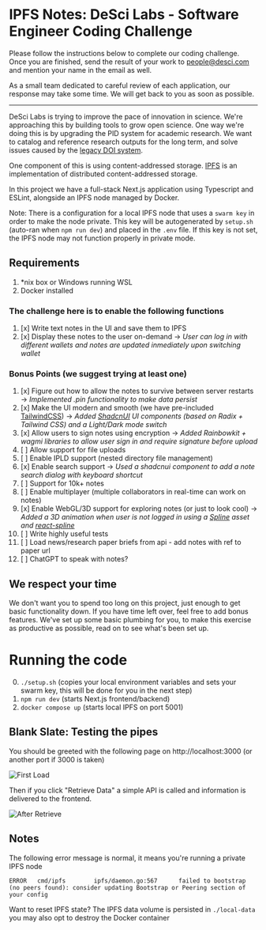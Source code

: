# IPFS Notes: DeSci Labs - Software Engineer Coding Challenge

Please follow the instructions below to complete our coding challenge.
Once you are finished, send the result of your work to [people@desci.com](mailto:people@desci.com) and mention your name in the email as well.

As a small team dedicated to careful review of each application, our response may take some time. We will get back to you as soon as possible.

---

DeSci Labs is trying to improve the pace of innovation in science. We're approaching this by building tools to grow open science. One way we're doing this is by upgrading the PID system for academic research. We want to catalog and reference research outputs for the long term, and solve issues caused by the [legacy DOI system](https://doi.org).

One component of this is using content-addressed storage. [IPFS](https://ipfs.io) is an implementation of distributed content-addressed storage.

In this project we have a full-stack Next.js application using Typescript and ESLint, alongside an IPFS node managed by Docker.

Note: There is a configuration for a local IPFS node that uses a `swarm key` in order to make the node private. This key will be autogenerated by `setup.sh` (auto-ran when `npm run dev`) and placed in the `.env` file. If this key is not set, the IPFS node may not function properly in private mode.

## Requirements

1. \*nix box or Windows running WSL
2. Docker installed

### The challenge here is to enable the following functions

1. [x] Write text notes in the UI and save them to IPFS
2. [x] Display these notes to the user on-demand &rarr; _User can log in with different wallets and notes are updated inmediately upon switching wallet_

### Bonus Points (we suggest trying at least one)

1. [x] Figure out how to allow the notes to survive between server restarts
       &rarr; _Implemented .pin functionality to make data persist_
2. [x] Make the UI modern and smooth (we have pre-included [TailwindCSS](https://tailwindcss.com/docs/utility-first))
       &rarr; _Added [ShadcnUI](https://ui.shadcn.com/) UI components (based on Radix + Tailwind CSS) and a Light/Dark mode switch_
3. [x] Allow users to sign notes using encryption
       &rarr; _Added Rainbowkit + wagmi libraries to allow user sign in and require signature before upload_
4. [ ] Allow support for file uploads
5. [ ] Enable IPLD support (nested directory file management)
6. [x] Enable search support
       &rarr; _Used a shadcnui component to add a note search dialog with keyboard shortcut_
7. [ ] Support for 10k+ notes
8. [ ] Enable multiplayer (multiple collaborators in real-time can work on notes)
9. [x] Enable WebGL/3D support for exploring notes (or just to look cool)
       &rarr; _Added a 3D animation when user is not logged in using a [Spline](https://spline.design/) asset and [react-spline](https://github.com/splinetool/react-spline)_
10. [ ] Write highly useful tests
11. [ ] Load news/research paper briefs from api - add notes with ref to paper url
12. [ ] ChatGPT to speak with notes?

## We respect your time

We don't want you to spend too long on this project, just enough to get basic functionality down. If you have time left over, feel free to add bonus features. We've set up some basic plumbing for you, to make this exercise as productive as possible, read on to see what's been set up.

# Running the code

0. `./setup.sh` (copies your local environment variables and sets your swarm key, this will be done for you in the next step)
1. `npm run dev` (starts Next.js frontend/backend)
2. `docker compose up` (starts local IPFS on port 5001)

## Blank Slate: Testing the pipes

You should be greeted with the following page on http://localhost:3000 (or another port if 3000 is taken)

![First Load](https://bafkreidka3mfik5zjdvequupqhhj3kszvtiatff3h5ylbwsb4cgqaudtsm.ipfs.dweb.link)

Then if you click "Retrieve Data" a simple API is called and information is delivered to the frontend.

![After Retrieve](https://dweb.link/ipfs/bafkreictjcnzhje6fqh72jm7ttwx7q2qlqbjp4ru36uzrddzv4ol22yuya)

## Notes

The following error message is normal, it means you're running a private IPFS node

```
ERROR   cmd/ipfs        ipfs/daemon.go:567      failed to bootstrap (no peers found): consider updating Bootstrap or Peering section of your config
```

Want to reset IPFS state? The IPFS data volume is persisted in `./local-data` you may also opt to destroy the Docker container
